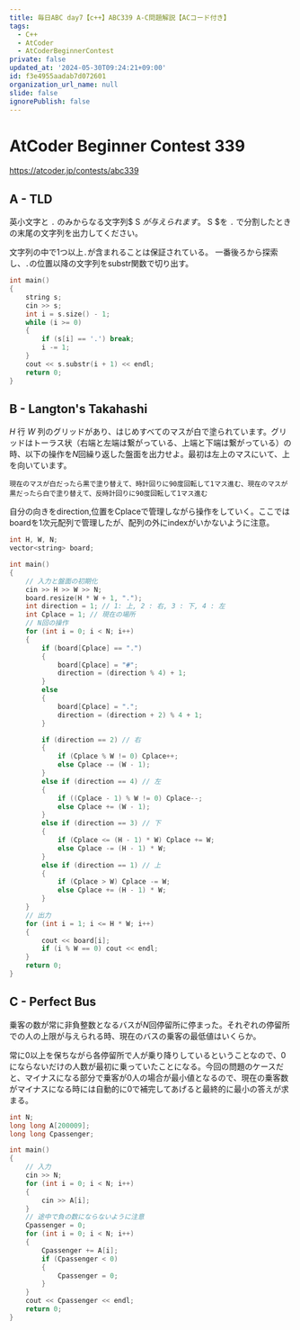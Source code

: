 ```yaml
---
title: 毎日ABC day7【c++】ABC339 A-C問題解説【ACコード付き】
tags:
  - C++
  - AtCoder
  - AtCoderBeginnerContest
private: false
updated_at: '2024-05-30T09:24:21+09:00'
id: f3e4955aadab7d072601
organization_url_name: null
slide: false
ignorePublish: false
---
```

# AtCoder Beginner Contest 339

https://atcoder.jp/contests/abc339

## A - TLD
英小文字と `.` のみからなる文字列$ 
S $が与えられます。$
S $を `.` で分割したときの末尾の文字列を出力してください。

文字列の中で1つ以上`.`が含まれることは保証されている。
一番後ろから探索し、`.`の位置以降の文字列をsubstr関数で切り出す。

```cpp
int main()
{
	string s;
	cin >> s;
	int i = s.size() - 1;
	while (i >= 0)
	{
		if (s[i] == '.') break;
		i -= 1;
	}
	cout << s.substr(i + 1) << endl;
	return 0;
}
```


## B - Langton's Takahashi
$H$ 行 $W$ 列のグリッドがあり、はじめすべてのマスが白で塗られています。グリッドはトーラス状（右端と左端は繋がっている、上端と下端は繋がっている）の時、以下の操作を$N$回繰り返した盤面を出力せよ。最初は左上のマスにいて、上を向いています。

`現在のマスが白だったら黒で塗り替えて、時計回りに90度回転して1マス進む、現在のマスが黒だったら白で塗り替えて、反時計回りに90度回転して1マス進む`

自分の向きをdirection,位置をCplaceで管理しながら操作をしていく。ここではboardを1次元配列で管理したが、配列の外にindexがいかないように注意。

```cpp
int H, W, N;
vector<string> board;

int main()
{
    // 入力と盤面の初期化
    cin >> H >> W >> N;
    board.resize(H * W + 1, ".");
    int direction = 1; // 1: 上, 2 : 右, 3 : 下, 4 : 左
    int Cplace = 1; // 現在の場所
    // N回の操作
    for (int i = 0; i < N; i++)
    {
        if (board[Cplace] == ".")
        {
            board[Cplace] = "#";
            direction = (direction % 4) + 1;
        }
        else
        {
            board[Cplace] = ".";
            direction = (direction + 2) % 4 + 1;
        }

        if (direction == 2) // 右
        {
            if (Cplace % W != 0) Cplace++;
            else Cplace -= (W - 1);
        }
        else if (direction == 4) // 左
        {
            if ((Cplace - 1) % W != 0) Cplace--;
            else Cplace += (W - 1);
        }
        else if (direction == 3) // 下
        {
            if (Cplace <= (H - 1) * W) Cplace += W;
            else Cplace -= (H - 1) * W;
        }
        else if (direction == 1) // 上
        {
            if (Cplace > W) Cplace -= W;
            else Cplace += (H - 1) * W;
        }
    }
    // 出力
    for (int i = 1; i <= H * W; i++)
    {
        cout << board[i];
        if (i % W == 0) cout << endl;
    }
    return 0;
}
```

## C - Perfect Bus

乗客の数が常に非負整数となるバスが$N$回停留所に停まった。それぞれの停留所での人の上限が与えられる時、現在のバスの乗客の最低値はいくらか。

常に0以上を保ちながら各停留所で人が乗り降りしているということなので、0にならないだけの人数が最初に乗っていたことになる。今回の問題のケースだと、マイナスになる部分で乗客が0人の場合が最小値となるので、現在の乗客数がマイナスになる時には自動的に0で補完してあげると最終的に最小の答えが求まる。

```cpp
int N;
long long A[200009];
long long Cpassenger;

int main()
{
	// 入力
	cin >> N;
	for (int i = 0; i < N; i++)
	{
		cin >> A[i];
	}
	// 途中で負の数にならないように注意
	Cpassenger = 0;
	for (int i = 0; i < N; i++)
	{
		Cpassenger += A[i];
		if (Cpassenger < 0)
		{
			Cpassenger = 0;
		}
	}
	cout << Cpassenger << endl;
	return 0;
}
```
